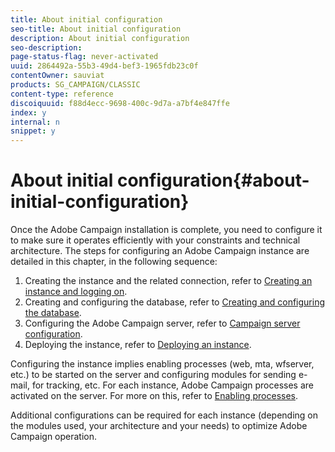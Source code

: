 ```yaml
---
title: About initial configuration
seo-title: About initial configuration
description: About initial configuration
seo-description: 
page-status-flag: never-activated
uuid: 2864492a-55b3-49d4-bef3-1965fdb23c0f
contentOwner: sauviat
products: SG_CAMPAIGN/CLASSIC
content-type: reference
discoiquuid: f88d4ecc-9698-400c-9d7a-a7bf4e847ffe
index: y
internal: n
snippet: y
---
```


# About initial configuration{#about-initial-configuration}

Once the Adobe Campaign installation is complete, you need to configure it to make sure it operates efficiently with your constraints and technical architecture. The steps for configuring an Adobe Campaign instance are detailed in this chapter, in the following sequence:

1. Creating the instance and the related connection, refer to [Creating an instance and logging on](../../installation/using/creating-an-instance-and-logging-on.md).
1. Creating and configuring the database, refer to [Creating and configuring the database](../../installation/using/creating-and-configuring-the-database.md).
1. Configuring the Adobe Campaign server, refer to [Campaign server configuration](../../installation/using/campaign-server-configuration.md).
1. Deploying the instance, refer to [Deploying an instance](../../installation/using/deploying-an-instance.md).

Configuring the instance implies enabling processes (web, mta, wfserver, etc.) to be started on the server and configuring modules for sending e-mail, for tracking, etc. For each instance, Adobe Campaign processes are activated on the server. For more on this, refer to [Enabling processes](../../installation/using/about-initial-configuration.md#enabling-processes).

Additional configurations can be required for each instance (depending on the modules used, your architecture and your needs) to optimize Adobe Campaign operation.

